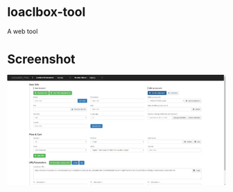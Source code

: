 # loaclbox-tool
A web tool 
# Screenshot
![image](https://github.com/fzp727272/loaclbox-tool/blob/master/screenshot.png)
